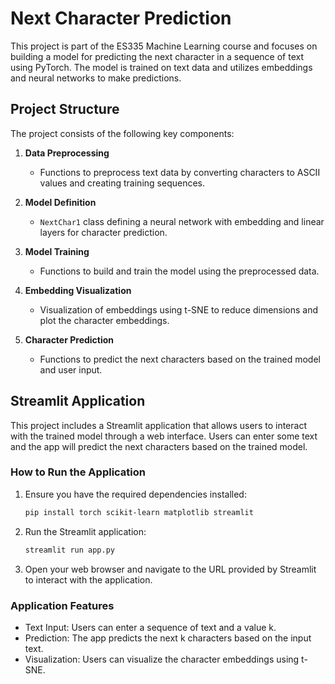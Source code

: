 # Next Character Prediction

This project is part of the ES335 Machine Learning course and focuses on building a model for predicting the next character in a sequence of text using PyTorch. The model is trained on text data and utilizes embeddings and neural networks to make predictions.

## Project Structure

The project consists of the following key components:

1. **Data Preprocessing**
   - Functions to preprocess text data by converting characters to ASCII values and creating training sequences.

2. **Model Definition**
   - `NextChar1` class defining a neural network with embedding and linear layers for character prediction.
   
3. **Model Training**
   - Functions to build and train the model using the preprocessed data.

4. **Embedding Visualization**
   - Visualization of embeddings using t-SNE to reduce dimensions and plot the character embeddings.

5. **Character Prediction**
   - Functions to predict the next characters based on the trained model and user input.

## Streamlit Application

This project includes a Streamlit application that allows users to interact with the trained model through a web interface. Users can enter some text and the app will predict the next characters based on the trained model.

### How to Run the Application

1. Ensure you have the required dependencies installed:
   
   ```bash
   pip install torch scikit-learn matplotlib streamlit
2. Run the Streamlit application:

    ```bash
    streamlit run app.py

3. Open your web browser and navigate to the URL provided by Streamlit to interact with the application.

### Application Features
  - Text Input: Users can enter a sequence of text and a value k.
  - Prediction: The app predicts the next k characters based on the input text.
  - Visualization: Users can visualize the character embeddings using t-SNE.
